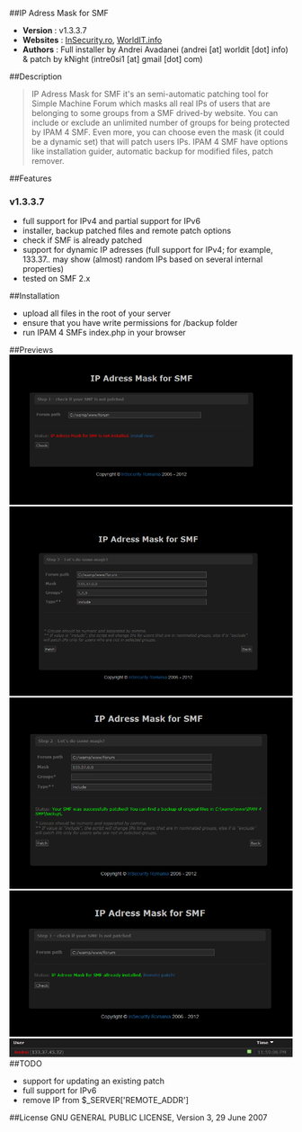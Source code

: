 ##IP Adress Mask for SMF
* __Version__ : v1.3.3.7
* __Websites__ : [InSecurity.ro](http://insecurity.ro/forum), [WorldIT.info](http://www.worldit.info)
* __Authors__ : Full installer by Andrei Avadanei (andrei [at] worldit [dot] info) & patch by kNight (intre0si1 [at] gmail [dot] com)

##Description

> IP Adress Mask for SMF it's an semi-automatic patching tool for Simple Machine Forum which masks all real IPs of users that are belonging to some groups from a SMF drived-by website. You can include or exclude an unlimited number of groups for being protected by IPAM 4 SMF. Even more, you can choose even the mask (it could be a dynamic set) that will patch users IPs. IPAM 4 SMF have options like installation guider, automatic backup for modified files, patch remover. 

##Features
### v1.3.3.7 
  * full support for IPv4 and partial support for IPv6
  * installer, backup patched files and remote patch options
  * check if SMF is already patched
  * support for dynamic IP adresses (full support for IPv4; for example, 133.37.*.* may show (almost) random IPs based on several internal properties)
  * tested on SMF 2.x

##Installation
  * upload all files in the root of your server
  * ensure that you have write permissions for /backup folder
  * run IPAM 4 SMFs index.php in your browser

##Previews
![alt text](https://github.com/AndreiAvadanei/IPAM-4-SMF/raw/master/previews/1.png "")
![alt text](https://github.com/AndreiAvadanei/IPAM-4-SMF/raw/master/previews/2.png "")
![alt text](https://github.com/AndreiAvadanei/IPAM-4-SMF/raw/master/previews/3.png "")
![alt text](https://github.com/AndreiAvadanei/IPAM-4-SMF/raw/master/previews/4.png "")
![alt text](https://github.com/AndreiAvadanei/IPAM-4-SMF/raw/master/previews/5.png "")
##TODO 
  * support for updating an existing patch
  * full support for IPv6
  * remove IP from $_SERVER['REMOTE_ADDR']
  
##License
GNU GENERAL PUBLIC LICENSE, Version 3, 29 June 2007
